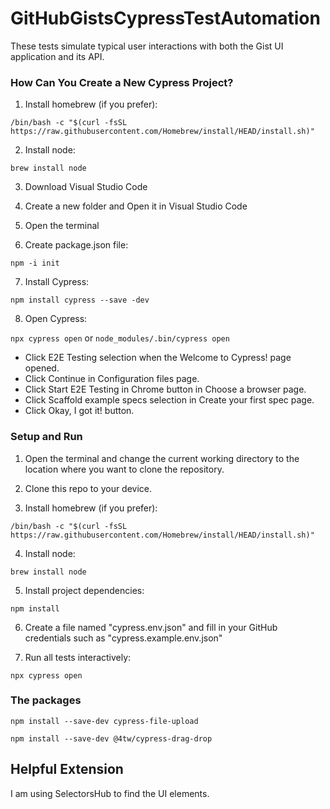 # GitHubGistsCypressTestAutomation
These tests simulate typical user interactions with both the Gist UI application and its API.

### How Can You Create a New Cypress Project?

1. Install homebrew (if you prefer):

` /bin/bash -c "$(curl -fsSL https://raw.githubusercontent.com/Homebrew/install/HEAD/install.sh)" `

2. Install node:

` brew install node `

3. Download Visual Studio Code

4. Create a new folder and Open it in Visual Studio Code

5. Open the terminal

6. Create package.json file:

`npm -i init`

7. Install Cypress:

`npm install cypress --save -dev`

8. Open Cypress:

`npx cypress open` or `node_modules/.bin/cypress open`

- Click E2E Testing selection when the Welcome to Cypress! page opened. 
- Click Continue in Configuration files page.
- Click Start E2E Testing in Chrome button in Choose a browser page.
- Click Scaffold example specs selection in Create your first spec page.
- Click Okay, I got it! button.






### Setup and Run

1. Open the terminal and change the current working directory to the location where you want to clone the repository.

2. Clone this repo to your device.

3. Install homebrew (if you prefer):

` /bin/bash -c "$(curl -fsSL https://raw.githubusercontent.com/Homebrew/install/HEAD/install.sh)" `

4. Install node:

` brew install node `

5. Install project dependencies:

`npm install`

6. Create a file named "cypress.env.json" and fill in your GitHub credentials such as "cypress.example.env.json"

7. Run all tests interactively:

`npx cypress open`


### The packages
`npm install --save-dev cypress-file-upload`

`npm install --save-dev @4tw/cypress-drag-drop`


## Helpful Extension
I am using SelectorsHub to find the UI elements.
